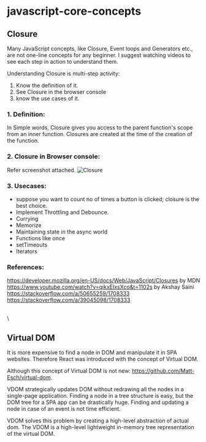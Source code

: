 # javascript-core-concepts

## Closure
Many JavaScript concepts, like Closure, Event loops and Generators etc., are not one-line concepts for any beginner. I suggest watching videos to see each step in action to understand them.

Understanding Closure is multi-step activity:
1. Know the definition of it.
2. See Closure in the browser console
3. know the use cases of it.


### 1. Definition:
In Simple words, Closure gives you access to the parent function's scope from an inner function. Closures are created at the time of the creation of the function.


### 2. Closure in Browser console:
Refer screenshot attached.
![Closure](https://media-exp1.licdn.com/dms/image/D562CAQGsJlkbkzLatQ/comment-image-shrink_8192_1280/0/1661308500573?e=1661914800&v=beta&t=zY5IBaMdBq-hL0Lee2rcHnOExUytNsxemZUkQs8uHKI)


### 3. Usecases:
- suppose you want to count no of times a button is clicked; closure is the best choice.
- Implement Throttling and Debounce.
- Currying
- Memorize
- Maintaining state in the async world
- Functions like once
- setTimeouts
- Iterators


### References:
 https://developer.mozilla.org/en-US/docs/Web/JavaScript/Closures by MDN \
 https://www.youtube.com/watch?v=qikxEIxsXco&t=1102s by Akshay Saini \
 https://stackoverflow.com/a/50655259/1708333
 https://stackoverflow.com/a/39045098/1708333

\
\

## Virtual DOM 

It is more expensive to find a node in DOM and manipulate it in SPA websites. Therefore React was introduced with the concept of Virtual DOM.

Although this concept of Virtual DOM is not new: https://github.com/Matt-Esch/virtual-dom.


VDOM strategically updates DOM without redrawing all the nodes in a single-page application. Finding a node in a tree structure is easy, but the DOM tree for a SPA app can be drastically huge. Finding and updating a node in case of an event is not time efficient.

VDOM solves this problem by creating a high-level abstraction of actual dom. The VDOM is a high-level lightweight in-memory tree representation of the virtual DOM.
